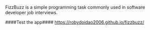 FizzBuzz is a simple programming task commonly used in software developer job interviews.

####Test the app####
https://robydoidao2006.github.io/fizzbuzz/
